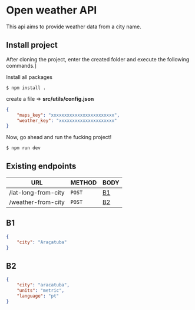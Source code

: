 # Open weather API

This api aims to provide weather data from a city name.

## Install project
After cloning the project, enter the created folder and execute the following commands.]

Install all packages
```shell
$ npm install .
```

create a file => **src/utils/config.json**

```json
{
	"maps_key": "xxxxxxxxxxxxxxxxxxxxxxxx",
	"weather_key": "xxxxxxxxxxxxxxxxxxxxx"
}
```

Now, go ahead and run the fucking project!
```shell
$ npm run dev
```

## Existing endpoints

| URL               |METHOD |BODY      |
|-------------------|-------|----------|
|/lat-long-from-city|`POST` |[B1](##B1)|
|/weather-from-city |`POST` |[B2](##B2)|

## B1
```json
{
	"city": "Araçatuba"
}
```

## B2
```json
{
	"city": "aracatuba",
	"units": "metric",
	"language": "pt"
}
```